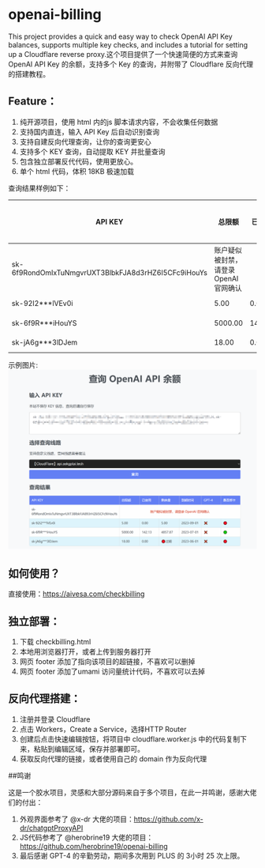 # openai-billing
This project provides a quick and easy way to check OpenAI API Key balances, supports multiple key checks, and includes a tutorial for setting up a Cloudflare reverse proxy.这个项目提供了一个快速简便的方式来查询 OpenAI API Key 的余额，支持多个 Key 的查询，并附带了 Cloudflare 反向代理的搭建教程。

## Feature：

1. 纯开源项目，使用 html 内的js 脚本请求内容，不会收集任何数据
2. 支持国内直连，输入 API Key 后自动识别查询
3. 支持自建反向代理查询，让你的查询更安心
4. 支持多个 KEY 查询，自动提取 KEY 并批量查询
5. 包含独立部署反代代码，使用更放心。
6. 单个 html 代码，体积 18KB 极速加载

查询结果样例如下：

| API KEY                                    | 总限额   | 已使用 | 剩余量  | 到期时间    | GPT-4 | 是否绑卡 |
| ----------------------------------------- | ------- | ------ | ------- | ----------- | ----- | -------- |
| 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 | 账户疑似被封禁，请登录 OpenAI 官网确认| | | | ❌    | 🔴      |
| sk-92I2***lVEv0i                          | 5.00    | 0.00   | 5.00    | 2023-09-01 | ❌    | 🟢      |
| sk-6f9R***iHouYS                          | 5000.00 | 144.10 | 4855.90 | 2023-07-01 | ❌    | 🟢      |
| sk-jA6g***3lDJem                          | 18.00   | 0.00   | 🔴过期 | 2023-06-01 | ❌    | 🔴      |

示例图片:
![示例图片](./sample.png)


## 如何使用？

直接使用：https://aivesa.com/checkbilling

## 独立部署：

1. 下载 checkbilling.html
2. 本地用浏览器打开，或者上传到服务器打开
3. 网页 footer 添加了指向该项目的超链接，不喜欢可以删掉
4. 网页 footer 添加了umami 访问量统计代码，不喜欢可以去掉

## 反向代理搭建：

1. 注册并登录 Cloudflare
2. 点击 Workers，Create a Service，选择HTTP Router
3. 创建后点击快速编辑按钮，将项目中 cloudflare.worker.js 中的代码复制下来，粘贴到编辑区域，保存并部署即可。
4. 获取反向代理的链接，或者使用自己的 domain 作为反向代理

##鸣谢

这是一个胶水项目，灵感和大部分源码来自于多个项目，在此一并鸣谢，感谢大佬们的付出：
1. 外观界面参考了 @x-dr 大佬的项目：https://github.com/x-dr/chatgptProxyAPI
2. JS代码参考了 @herobrine19 大佬的项目：https://github.com/herobrine19/openai-billing
3. 最后感谢 GPT-4 的辛勤劳动，期间多次用到 PLUS 的 3小时 25 次上限。
